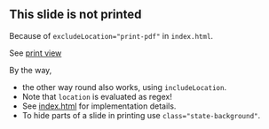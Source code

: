 ## This slide is not printed

Because of `excludeLocation="print-pdf"` in `index.html`.

See [print view](?print-pdf#/)

By the way, 

* the other way round also works, using `includeLocation`.
* Note that `location` is evaluated as regex!
* See [index.html](https://github.com/cloudogu/reveal.js-docker/blob/master/index.html) for implementation details.
* To hide parts of a slide in printing use `class="state-background"`.